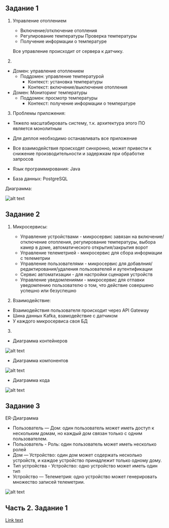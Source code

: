 ## Задание 1
1) Управление отоплением
    - Включение/отключение отопления
    - Регулирование температуры
   Проверка температуры
    - Получение информации о температуре

    Все управление происходит от сервера к датчику.

2) 
  - Домен: управление отоплением
    - Поддомен: управление температурой
      - Контекст: установка температуры
      - Контекст: включение/выключение отопления
  - Домен: Мониторинг температуры
    - Поддомен: просмотр температуры
      - Контекст: получение информации о температуре

3) Проблемы приложения:
  - Тяжело масштабировать систему, т.к. архитектура этого ПО является монолитным
  - Для деплоя необходимо останавливать все приложение
  - Все взаимодействия происходят синхронно, может привести к снижение производительности и задержкам при обработке запросов

- Язык программирования: Java
- База данных: PostgreSQL

Диаграмма: 

![alt text](diagrams/context.png)

## Задание 2

1) Микросервисы:
    - Управление устройствами - микросервис завязан на включение/отключение отопления, регулирование температуры, выбора камер в доме, автоматического открытия/закрытия ворот
    - Управление телеметрией - микросервис для сбора информации с телеметрии
    - Управление пользователями - микросервис для добавлния/редактирования/удаления пользователей и аутентификации
    - Сервис автоматизации - для настройки сценария устройств
    - Управление уведомлениями - микросервис для отпавки уведомлению пользователю о том, что действие совершено успешно или безуспешно

2) Взаимодействие:
  - Взаимодействия пользователя происходит через API Gateway
  - Шина данных Kafka, взамодействие с датчиком
  - У каждого микросервиса своя БД

3)
  - Диаграмма контейнеров
    
  ![alt text](diagrams/container.png)

  - Диаграмма компонентов
    
  ![alt text](diagrams/component.png)

  - Диаграмма кода
    
  ![alt text](diagrams/code.png)



## Задание 3
ER-Диаграмма

- Пользователь — Дом: один пользователь может иметь доступ к нескольким домам, но каждый дом связан только с одним пользователем.
- Пользователь - Роль: один пользователь может иметь несколько ролей
- Дом — Устройство: один дом может содержать несколько устройств, и каждое устройство принадлежит только одному дому. 
- Тип устройства - Устройство: одно устройство может иметь один тип
- Устройство — Телеметрия: одно устройство может генерировать множество записей телеметрии.

![alt text](diagrams/er-diagram.png)



## Часть 2. Задание 1

[Link text](api\openapi.yaml 'OpenAPI')